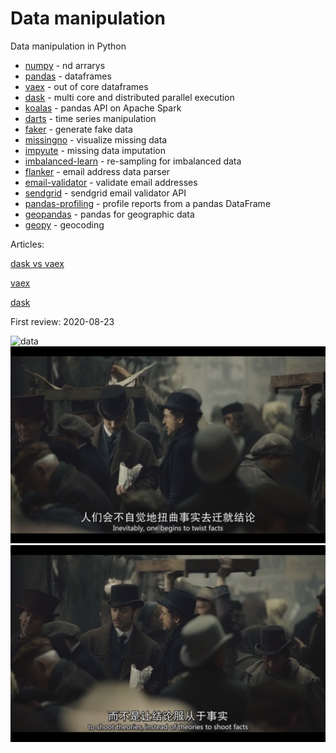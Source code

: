 # Data manipulation

Data manipulation in Python 

- [numpy](https://numpy.org/doc/) - nd arrarys
- [pandas](https://pandas.pydata.org/docs/) - dataframes 
- [vaex](https://docs.vaex.io/en/latest/index.html) - out of core dataframes 
- [dask](https://docs.dask.org/en/latest/) - multi core and distributed parallel execution
- [koalas](https://koalas.readthedocs.io/en/latest/) - pandas API on Apache Spark
- [darts](https://unit8co.github.io/darts/) - time series manipulation
- [faker](https://faker.readthedocs.io/en/stable/) - generate fake data
- [missingno](https://github.com/ResidentMario/missingno) - visualize missing data
- [impyute](https://github.com/eltonlaw/impyute) - missing data imputation
- [imbalanced-learn](https://imbalanced-learn.org/stable/) - re-sampling for imbalanced data
- [flanker](https://github.com/mailgun/flanker) - email address data parser
- [email-validator](https://github.com/JoshData/python-email-validator) - validate email addresses
- [sendgrid](https://sendgrid.com/solutions/email-api/email-address-validation-api/) - sendgrid email validator API
- [pandas-profiling](https://github.com/pandas-profiling/pandas-profiling) - profile reports from a pandas DataFrame
- [geopandas](https://github.com/geopandas/geopandas) - pandas for geographic data
- [geopy](https://github.com/geopy/geopy) - geocoding

Articles: 

[dask vs vaex](https://towardsdatascience.com/dask-vs-vaex-for-big-data-38cb66728747)

[vaex](https://towardsdatascience.com/how-to-process-a-dataframe-with-billions-of-rows-in-seconds-c8212580f447)

[dask](https://towardsdatascience.com/are-you-still-using-pandas-for-big-data-12788018ba1a)


First review: 2020-08-23

![data](https://github.com/boyuan-li/BL-data-manipulation/blob/master/photos/1.png)
![data](https://github.com/boyuan-li/BL-data-manipulation/blob/master/photos/2.png)
![data](https://github.com/boyuan-li/BL-data-manipulation/blob/master/photos/3.png)
